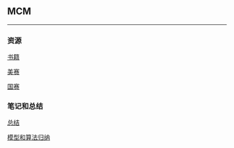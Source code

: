 ## MCM

---

### 资源

[书籍](./repository)

[美赛](./mcmProblems)

[国赛](./mcmPrblems/MCM-CN)

### 笔记和总结

[总结](./conclusion)

[模型和算法归纳]()



